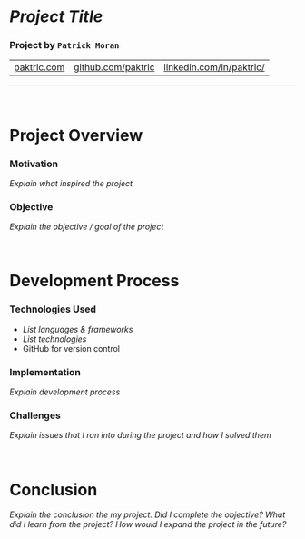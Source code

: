 # *Project Title*
### Project by **`Patrick Moran`**

<table>
    <tr>
        <td><a href="http://www.paktric.com/">paktric.com</a></td>
        <td><a href="https://www.github.com/paktric/">github.com/paktric</a></td>
        <td><a href="https://www.linkedin.com/in/paktric/">linkedin.com/in/paktric/</a></td>
    </tr>
</table>

---

<br />

# Project Overview
### Motivation
*Explain what inspired the project*

### Objective
*Explain the objective / goal of the project*

<br />

# Development Process
### Technologies Used
- *List languages & frameworks*
- *List technologies*
- GitHub for version control

### Implementation
*Explain development process*

### Challenges
*Explain issues that I ran into during the project and how I solved them*

<br />

# Conclusion
*Explain the conclusion the my project. Did I complete the objective? What did I learn from the project? How would I expand the project in the future?*
